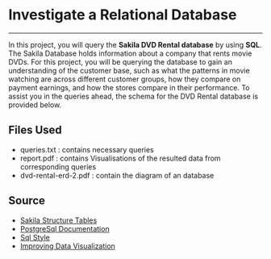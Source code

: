 # Investigate a Relational Database
***
In this project, you will query the **Sakila DVD Rental database** by using **SQL**. The Sakila Database holds information about a company that rents movie DVDs. For this project, you will be querying the database to gain an understanding of the customer base, such as what the patterns in movie watching are across different customer groups, how they compare on payment earnings, and how the stores compare in their performance. To assist you in the queries ahead, the schema for the DVD Rental database is provided below.

## Files Used 
- queries.txt : contains necessary queries
- report.pdf  : contains Visualisations of the resulted data from corresponding queries
- dvd-rental-erd-2.pdf : contain the diagram of an database 

## Source
- [Sakila Structure Tables](https://dev.mysql.com/doc/sakila/en/sakila-structure-tables.html)
- [PostgreSql Documentation](https://www.postgresqltutorial.com/postgresql-sample-database/)
- [Sql Style](https://www.sqlstyle.guide/)
- [Improving Data Visualization](https://www.juiceanalytics.com/writing/10-ways-to-reduce-to-improve-your-data-visualizations)


